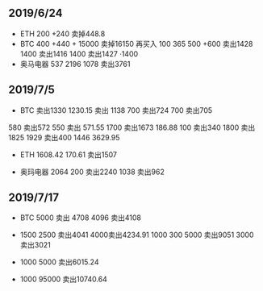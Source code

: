 ## 2019/6/24

- ETH 200 +240 卖掉448.8
- BTC 400 +440 + 15000 卖掉16150 再买入 100 365 500 +600 卖出1428 1400
  卖出1416 1400 卖出1427 ·1400
- 奥马电器 537 2196 1078 卖出3761 


## 2019/7/5

- BTC 卖出1330 1230.15 卖出 1138 700 卖出724 700 卖出705

580 卖出572 550 卖出 571.55 1700 卖出1673 186.88 100 卖出340 1800 卖出1825
1929 卖出400 1446 3629.95

- ETH 1608.42 170.61 卖出1507

- 奥玛电器 2064 200 卖出2240 1038 卖出962

## 2019/7/17

- BTC 5000 卖出 4708 4096 卖出4108 
- 1500 2500 卖出4041 4000卖出4234.91 1000 300 5000 卖出9051 3000 卖出3021

- 1000 5000 卖出6015.24 
- 1000 95000 卖出10740.64